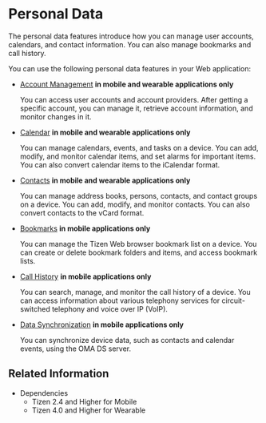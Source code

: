 # Personal Data

The personal data features introduce how you can manage user accounts, calendars, and contact information. You can also manage bookmarks and call history.

You can use the following personal data features in your Web application:

- [Account Management](./account.md) **in mobile and wearable applications only**

  You can access user accounts and account providers. After getting a specific account, you can manage it, retrieve account information, and monitor changes in it.

- [Calendar](./calendar.md) **in mobile and wearable applications only**

  You can manage calendars, events, and tasks on a device. You can add, modify, and monitor calendar items, and set alarms for important items. You can also convert calendar items to the iCalendar format.

- [Contacts](./contacts.md) **in mobile and wearable applications only**

  You can manage address books, persons, contacts, and contact groups on a device. You can add, modify, and monitor contacts. You can also convert contacts to the vCard format.

- [Bookmarks](./bookmarks.md) **in mobile applications only**

  You can manage the Tizen Web browser bookmark list on a device. You can create or delete bookmark folders and items, and access bookmark lists.

- [Call History](./call-history.md) **in mobile applications only**

  You can search, manage, and monitor the call history of a device. You can access information about various telephony services for circuit-switched telephony and voice over IP (VoIP).

- [Data Synchronization](./sync.md) **in mobile applications only**

  You can synchronize device data, such as contacts and calendar events, using the OMA DS server.

## Related Information
* Dependencies  
  - Tizen 2.4 and Higher for Mobile
  - Tizen 4.0 and Higher for Wearable
